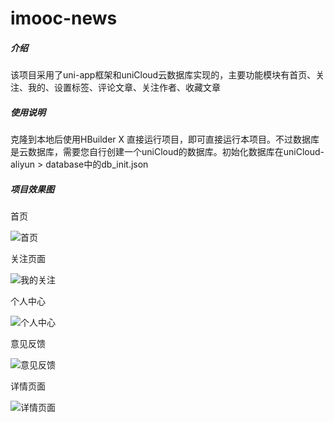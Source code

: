 # imooc-news

##### 介绍

该项目采用了uni-app框架和uniCloud云数据库实现的，主要功能模块有首页、关注、我的、设置标签、评论文章、关注作者、收藏文章

##### 使用说明

克隆到本地后使用HBuilder X 直接运行项目，即可直接运行本项目。不过数据库是云数据库，需要您自行创建一个uniCloud的数据库。初始化数据库在uniCloud-aliyun > database中的db_init.json



##### 项目效果图

首页



![首页](https://gitee.com/nongstudy/images/raw/master/imooc-news/%E9%A6%96%E9%A1%B5.PNG)

关注页面



![我的关注](https://gitee.com/nongstudy/images/raw/master/imooc-news/%E5%85%B3%E6%B3%A8%E9%A1%B5%E9%9D%A2.PNG)

个人中心



![个人中心](https://gitee.com/nongstudy/images/raw/master/imooc-news/%E4%B8%AA%E4%BA%BA%E4%B8%AD%E5%BF%83.PNG)

意见反馈

![意见反馈](https://gitee.com/nongstudy/images/raw/master/imooc-news/%E6%84%8F%E8%A7%81%E5%8F%8D%E9%A6%88.PNG)

详情页面

![详情页面](https://gitee.com/nongstudy/images/raw/master/imooc-news/%E8%AF%A6%E6%83%85%E9%A1%B5%E9%9D%A2.PNG)




